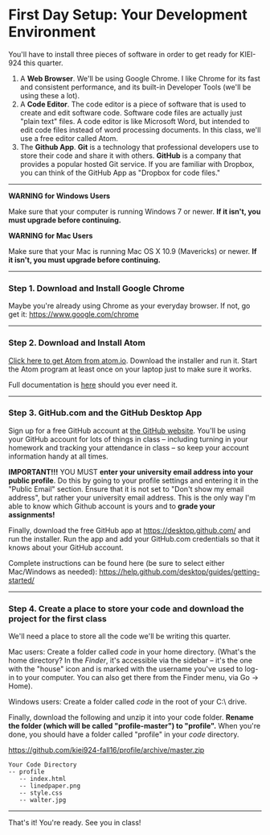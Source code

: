 # First Day Setup: Your Development Environment

You'll have to install three pieces of software in order to get ready for KIEI-924 this quarter.

1. A **Web Browser**.  We'll be using Google Chrome. I like Chrome for its fast and consistent performance, and its built-in Developer Tools (we'll be using these a lot).
2. A **Code Editor**. The code editor is a piece of software that is used to create and edit software code. Software code files are actually just "plain text" files.  A code editor is like Microsoft Word, but intended to edit code files instead of word processing documents. In this class, we'll use a free editor called Atom.
3. The **Github App**. __Git__ is a technology that professional developers use to store their code and share it with others. **GitHub** is a company that provides a popular hosted Git service.  If you are familiar with Dropbox, you can think of the GitHub App as "Dropbox for code files."

---

**WARNING for Windows Users**

Make sure that your computer is running Windows 7 or newer. **If it isn't, you must upgrade before continuing.**


**WARNING for Mac Users**

Make sure that your Mac is running Mac OS X 10.9 (Mavericks) or newer. **If it isn't, you must upgrade before continuing.**

---

### Step 1. Download and Install Google Chrome

Maybe you're already using Chrome as your everyday browser.  If not, go get it: https://www.google.com/chrome

----

### Step 2. Download and Install Atom

[Click here to get Atom from atom.io](http://atom.io). Download the installer and run it.  Start the Atom program at least once on your laptop just to make sure it works.

Full documentation is [here](https://atom.io/docs) should you ever need it.

---

### Step 3. GitHub.com and the GitHub Desktop App

Sign up for a free GitHub account at [the GitHub website](https://github.com/). You'll be using your GitHub account for lots of things in class – including turning in your homework and tracking your attendance in class – so keep your account information handy at all times.

**IMPORTANT!!!** YOU MUST **enter your university email address into your public profile**. Do this by going to your profile settings and entering it in the "Public Email" section. Ensure that it is not set to "Don't show my email address", but rather your university email address. This is the only way I'm able to know which Github account is yours and to **grade your assignments!**

Finally, download the free GitHub app at https://desktop.github.com/ and run the installer.  Run the app and add your GitHub.com credentials so that it knows about your GitHub account.  

Complete instructions can be found here (be sure to select either Mac/Windows as needed): https://help.github.com/desktop/guides/getting-started/

---

### Step 4. Create a place to store your code and download the project for the first class

We'll need a place to store all the code we'll be writing this quarter.

Mac users: Create a folder called *code* in your home directory. (What's the home directory? In the *Finder*, it's accessible via the sidebar – it's the one with the "house" icon and is marked with the username you've used to log-in to your computer. You can also get there from the Finder menu, via Go -> Home).

Windows users: Create a folder called *code* in the root of your C:\ drive.

Finally, download the following and unzip it into your code folder. **Rename the folder (which will be called "profile-master") to "profile".** When you're done, you should have a folder called "profile" in your *code* directory.

https://github.com/kiei924-fall16/profile/archive/master.zip

    Your Code Directory
    -- profile
       -- index.html
       -- linedpaper.png
       -- style.css
       -- walter.jpg
       
---

That's it!  You're ready.  See you in class!
